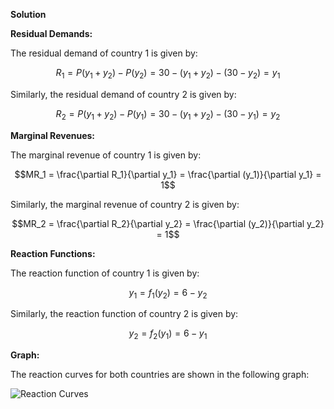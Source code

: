 
**Solution**

**Residual Demands:**

The residual demand of country 1 is given by:

$$R_1 = P(y_1 + y_2) - P(y_2) = 30 - (y_1 + y_2) - (30 - y_2) = y_1$$

Similarly, the residual demand of country 2 is given by:

$$R_2 = P(y_1 + y_2) - P(y_1) = 30 - (y_1 + y_2) - (30 - y_1) = y_2$$

**Marginal Revenues:**

The marginal revenue of country 1 is given by:

$$MR_1 = \frac{\partial R_1}{\partial y_1} = \frac{\partial (y_1)}{\partial y_1} = 1$$

Similarly, the marginal revenue of country 2 is given by:

$$MR_2 = \frac{\partial R_2}{\partial y_2} = \frac{\partial (y_2)}{\partial y_2} = 1$$

**Reaction Functions:**

The reaction function of country 1 is given by:

$$y_1 = f_1(y_2) = 6 - y_2$$

Similarly, the reaction function of country 2 is given by:

$$y_2 = f_2(y_1) = 6 - y_1$$

**Graph:**

The reaction curves for both countries are shown in the following graph:

![Reaction Curves](graph.png)